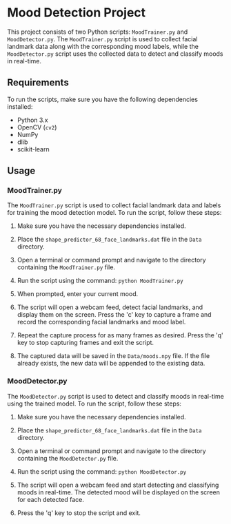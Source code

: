 # Mood Detection Project

This project consists of two Python scripts: `MoodTrainer.py` and `MoodDetector.py`. The `MoodTrainer.py` script is used to collect facial landmark data along with the corresponding mood labels, while the `MoodDetector.py` script uses the collected data to detect and classify moods in real-time.

## Requirements

To run the scripts, make sure you have the following dependencies installed:

- Python 3.x
- OpenCV (`cv2`)
- NumPy
- dlib
- scikit-learn

## Usage

### MoodTrainer.py

The `MoodTrainer.py` script is used to collect facial landmark data and labels for training the mood detection model. To run the script, follow these steps:

1. Make sure you have the necessary dependencies installed.

2. Place the `shape_predictor_68_face_landmarks.dat` file in the `Data` directory.

3. Open a terminal or command prompt and navigate to the directory containing the `MoodTrainer.py` file.

4. Run the script using the command: `python MoodTrainer.py`

5. When prompted, enter your current mood.

6. The script will open a webcam feed, detect facial landmarks, and display them on the screen. Press the 'c' key to capture a frame and record the corresponding facial landmarks and mood label.

7. Repeat the capture process for as many frames as desired. Press the 'q' key to stop capturing frames and exit the script.

8. The captured data will be saved in the `Data/moods.npy` file. If the file already exists, the new data will be appended to the existing data.

### MoodDetector.py

The `MoodDetector.py` script is used to detect and classify moods in real-time using the trained model. To run the script, follow these steps:

1. Make sure you have the necessary dependencies installed.

2. Place the `shape_predictor_68_face_landmarks.dat` file in the `Data` directory.

3. Open a terminal or command prompt and navigate to the directory containing the `MoodDetector.py` file.

4. Run the script using the command: `python MoodDetector.py`

5. The script will open a webcam feed and start detecting and classifying moods in real-time. The detected mood will be displayed on the screen for each detected face.

6. Press the 'q' key to stop the script and exit.

